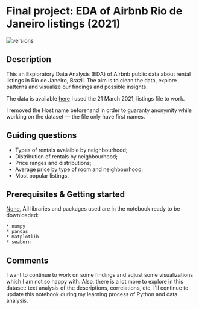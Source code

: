 # Final project: EDA of Airbnb Rio de Janeiro listings (2021)

![versions](https://img.shields.io/pypi/pyversions/pybadges.svg)

## Description

This an Exploratory Data Analysis (EDA) of Airbnb public data about rental listings in Rio de Janeiro, Brazil. The aim is to clean the data, explore patterns and visualize our findings and possible insights. 

The data is available [here](http://insideairbnb.com/get-the-data.html)
I used the 21 March 2021, listings file to work. 

I removed the Host name beforehand in order to guaranty anonymity while working on the dataset — the file only have first names.

## Guiding questions

- Types of rentals avalaible by neighbourhood;
- Distribution of rentals by neighbourhood;
- Price ranges and distributions;
- Average price by type of room and neighbourhood;
- Most popular listings.
 
## Prerequisites & Getting started

<u>None.</u> All libraries and packages used are in the notebook ready to be downloaded:

	* numpy
	* pandas
	* matplotlib
	* seaborn

## Comments

I want to continue to work on some findings and adjust some visualizations which I am not so happy with. Also, there is a lot more to explore in this dataset: text analysis of the descriptions, correlations, etc. I'll continue to update this notebook during my learning process of Python and data analysis. 

